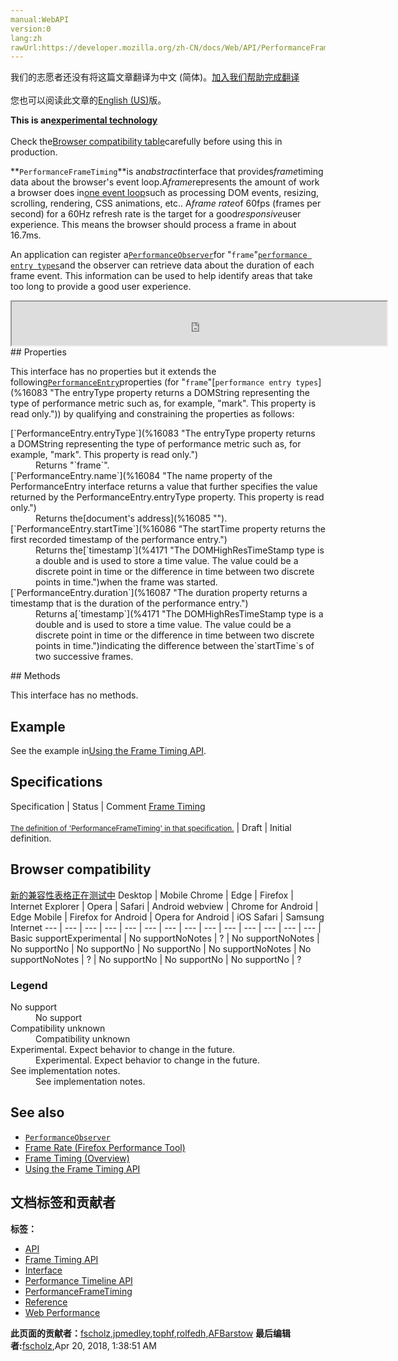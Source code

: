 ```yaml
---
manual:WebAPI
version:0
lang:zh
rawUrl:https://developer.mozilla.org/zh-CN/docs/Web/API/PerformanceFrameTiming
---
```




<bdi>我们的志愿者还没有将这篇文章翻译为<bdi>中文 (简体)</bdi>。[加入我们帮助完成翻译](%16077 "")<br></br>您也可以阅读此文章的[English (US)](%16078 "")版。</bdi>






**This is an[experimental technology](%3404 "")**<br></br>Check the[Browser compatibility table](%16079 "")carefully before using this in production.




**`PerformanceFrameTiming`**is an<em>abstract</em>interface that provides<em>frame</em>timing data about the browser&#39;s event loop.A<em>frame</em>represents the amount of work a browser does in[one event loop](%16080 "")such as processing DOM events, resizing, scrolling, rendering, CSS animations, etc.. A<em>frame rate</em>of 60fps (frames per second) for a 60Hz refresh rate is the target for a good<em>responsive</em>user experience. This means the browser should process a frame in about 16.7ms.



An application can register a[`PerformanceObserver`](%16081 "The PerformanceObserver interface is used to observe performance measurement events and be notified of new performance entries as they are recorded in the browser's performance timeline.")for &quot;`frame`&quot;[`performance entry types`](%16082 "The PerformanceEntry object encapsulates a single performance metric that is part of the performance timeline. A performance entry can be directly created by making a performance mark or measure (for example by calling the mark() method) at an explicit point in an application. Performance entries are also created in indirect ways such as loading a resource (such as an image).")and the observer can retrieve data about the duration of each frame event. This information can be used to help identify areas that take too long to provide a good user experience.

<iframe src='https://mdn.mozillademos.org/en-US/docs/Web/API/PerformanceFrameTiming$samples/inheritance_diagram?revision=1375589' width='600' height='70'></iframe>
## Properties<a name="Properties"></a>


This interface has no properties but it extends the following[`PerformanceEntry`](%16082 "The PerformanceEntry object encapsulates a single performance metric that is part of the performance timeline. A performance entry can be directly created by making a performance mark or measure (for example by calling the mark() method) at an explicit point in an application. Performance entries are also created in indirect ways such as loading a resource (such as an image).")properties (for &quot;`frame`&quot;[`performance entry types`](%16083 "The entryType property returns a DOMString representing the type of performance metric such as, for example, "mark". This property is read only.")) by qualifying and constraining the properties as follows:

<dl><dt>[`PerformanceEntry.entryType`](%16083 "The entryType property returns a DOMString representing the type of performance metric such as, for example, "mark". This property is read only.")</dt><dd>Returns &quot;`frame`&quot;.</dd><dt>[`PerformanceEntry.name`](%16084 "The name property of the PerformanceEntry interface returns a value that further specifies the value returned by the PerformanceEntry.entryType property. This property is read only.")</dt><dd>Returns the[document&#39;s address](%16085 "").</dd><dt>[`PerformanceEntry.startTime`](%16086 "The startTime property returns the first recorded timestamp of the performance entry.")</dt><dd>Returns the[`timestamp`](%4171 "The DOMHighResTimeStamp type is a double and is used to store a time value. The value could be a discrete point in time or the difference in time between two discrete points in time.")when the frame was started.</dd><dt>[`PerformanceEntry.duration`](%16087 "The duration property returns a timestamp that is the duration of the performance entry.")</dt><dd>Returns a[`timestamp`](%4171 "The DOMHighResTimeStamp type is a double and is used to store a time value. The value could be a discrete point in time or the difference in time between two discrete points in time.")indicating the difference between the`startTime`s of two successive frames.</dd></dl>
## Methods<a name="Methods"></a>


This interface has no methods.


## Example<a name="Example"></a>


See the example in[Using the Frame Timing API](%16088 "").


## Specifications<a name="Specifications"></a>
Specification | Status | Comment 
[Frame Timing<br></br><small>The definition of &#39;PerformanceFrameTiming&#39; in that specification.</small>](%16089 "") | Draft | Initial definition. 


## Browser compatibility<a name="Browser_compatibility"></a>
[新的兼容性表格正在测试中<i></i>](%3360 "")
<abbr>Desktop<i></i></abbr> | <abbr>Mobile<i></i></abbr> 
<abbr>Chrome<i></i></abbr> | <abbr>Edge<i></i></abbr> | <abbr>Firefox<i></i></abbr> | <abbr>Internet Explorer<i></i></abbr> | <abbr>Opera<i></i></abbr> | <abbr>Safari<i></i></abbr> | <abbr>Android webview<i></i></abbr> | <abbr>Chrome for Android<i></i></abbr> | <abbr>Edge Mobile<i></i></abbr> | <abbr>Firefox for Android<i></i></abbr> | <abbr>Opera for Android<i></i></abbr> | <abbr>iOS Safari<i></i></abbr> | <abbr>Samsung Internet<i></i></abbr> 
 ---  |  ---  |  ---  |  ---  |  ---  |  ---  |  ---  |  ---  |  ---  |  ---  |  ---  |  ---  |  ---  |  ---  | 
Basic support<abbr>Experimental<i></i></abbr> | <abbr>No support</abbr>No<abbr>Notes<i></i></abbr> | <abbr>?</abbr> | <abbr>No support</abbr>No<abbr>Notes<i></i></abbr> | <abbr>No support</abbr>No | <abbr>No support</abbr>No | <abbr>No support</abbr>No | <abbr>No support</abbr>No<abbr>Notes<i></i></abbr> | <abbr>No support</abbr>No<abbr>Notes<i></i></abbr> | <abbr>?</abbr> | <abbr>No support</abbr>No | <abbr>No support</abbr>No | <abbr>No support</abbr>No | <abbr>?</abbr> 


### Legend<a name="Legend"></a>
<dl><dt><abbr>No support</abbr></dt><dd>No support</dd><dt><abbr>Compatibility unknown</abbr></dt><dd>Compatibility unknown</dd><dt><abbr>Experimental. Expect behavior to change in the future.<i></i></abbr></dt><dd>Experimental. Expect behavior to change in the future.</dd><dt><abbr>See implementation notes.<i></i></abbr></dt><dd>See implementation notes.</dd></dl>


## See also<a name="See_also"></a>

* [`PerformanceObserver`](%16081 "The PerformanceObserver interface is used to observe performance measurement events and be notified of new performance entries as they are recorded in the browser's performance timeline.")
* [Frame Rate (Firefox Performance Tool)](%16090 "")
* [Frame Timing (Overview)](%16091 "")
* [Using the Frame Timing API](%16088 "")



## 文档标签和贡献者
**标签：**
* [API](%50 "")
* [Frame Timing API](%16092 "")
* [Interface](%3380 "")
* [Performance Timeline API](%16093 "")
* [PerformanceFrameTiming](%16094 "")
* [Reference](%3381 "")
* [Web Performance](%16064 "")

**此页面的贡献者：**[fscholz](%60 ""),[jpmedley](%3413 ""),[tophf](%16095 ""),[rolfedh](%3542 ""),[AFBarstow](%6896 "")
**最后编辑者:**[fscholz](%60 ""),<time>Apr 20, 2018, 1:38:51 AM</time>


